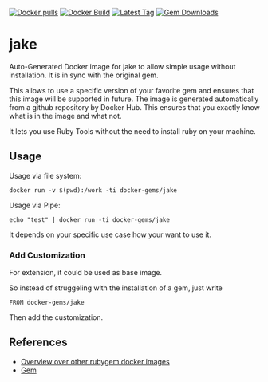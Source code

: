 [![Docker pulls](https://img.shields.io/docker/pulls/rubygem/jake.svg)](https://hub.docker.com/r/rubygem/jake/)
[![Docker Build](https://img.shields.io/docker/automated/rubygem/jake.svg)](https://hub.docker.com/r/rubygem/jake/)
[![Latest Tag](https://img.shields.io/github/tag/docker-rubygem/jake.svg)](https://hub.docker.com/r/rubygem/jake/)
[![Gem Downloads](https://img.shields.io/gem/dt/jake.svg)](https://rubygems.org/gems/jake/)
# jake

Auto-Generated Docker image for jake to allow simple usage without installation.
It is in sync with the original gem.

This allows to use a specific version of your favorite gem and ensures that this image will be supported in future.
The image is generated automatically from a github repository by Docker Hub.
This ensures that you exactly know what is in the image and what not.

It lets you use Ruby Tools without the need to install ruby on your machine.

## Usage

Usage via file system:

`docker run -v $(pwd):/work -ti docker-gems/jake`

Usage via Pipe:

`echo "test" | docker run -ti docker-gems/jake`

It depends on your specific use case how your want to use it.

### Add Customization

For extension, it could be used as base image.

So instead of struggeling with the installation of a gem, just write

`FROM docker-gems/jake`

Then add the customization.

## References

 - [Overview over other rubygem docker images](https://github.com/thinkbot/docker-rubygem)
 - [Gem](https://rubygems.org/gems/jake/)

